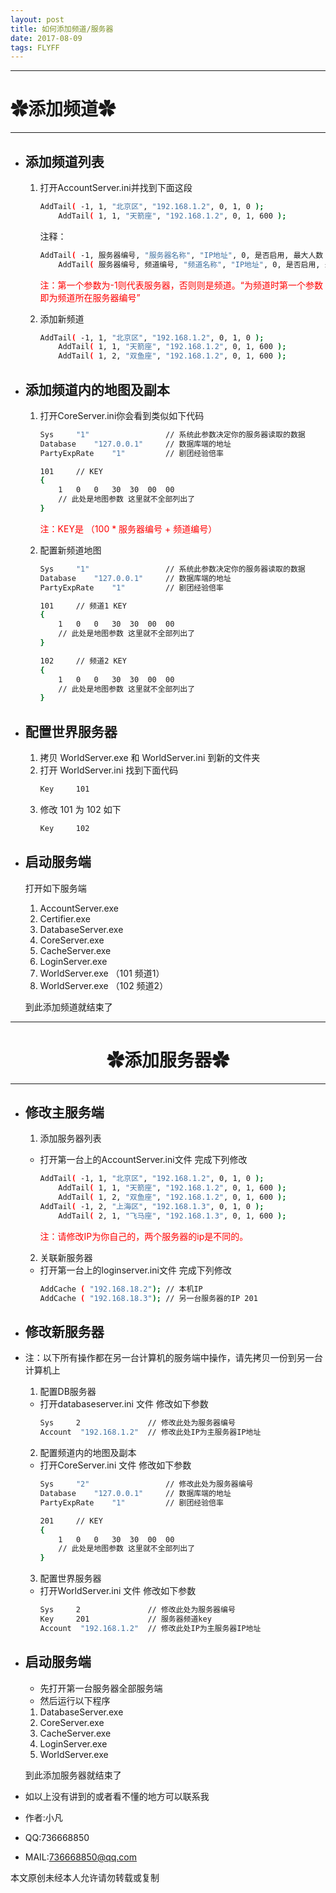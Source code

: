 ```yaml
---
layout: post
title: 如何添加频道/服务器
date: 2017-08-09 
tags: FLYFF   
---
```


----------
# ✿添加频道✿ #
----------

- ## 添加频道列表 ##
	1. 打开AccountServer.ini并找到下面这段
		```bash
		AddTail( -1, 1, "北京区", "192.168.1.2", 0, 1, 0 );
			AddTail( 1, 1, "天箭座", "192.168.1.2", 0, 1, 600 );
		```
		注释：
		```bash
		AddTail( -1, 服务器编号, "服务器名称", "IP地址", 0, 是否启用, 最大人数 );
			AddTail( 服务器编号, 频道编号, "频道名称", "IP地址", 0, 是否启用, 最大人数 );
		```
		<font color='red'>注：第一个参数为-1则代表服务器，否则则是频道。“为频道时第一个参数即为频道所在服务器编号”</font>

	2. 添加新频道
		```bash
		AddTail( -1, 1, "北京区", "192.168.1.2", 0, 1, 0 );
			AddTail( 1, 1, "天箭座", "192.168.1.2", 0, 1, 600 );
			AddTail( 1, 2, "双鱼座", "192.168.1.2", 0, 1, 600 );
		```

- ## 添加频道内的地图及副本 ##
	1. 打开CoreServer.ini你会看到类似如下代码
		```bash
		Sys		"1" 				// 系统此参数决定你的服务器读取的数据
		Database	"127.0.0.1"		// 数据库端的地址 
		PartyExpRate	"1"			// 剧团经验倍率

		101		// KEY
		{
			1	0	0	30	30	00	00
			// 此处是地图参数 这里就不全部列出了
		}
		```
		<font color='red'>注：KEY是 （100 * 服务器编号 + 频道编号）</font>

	2. 配置新频道地图
		```bash
		Sys		"1" 				// 系统此参数决定你的服务器读取的数据
		Database	"127.0.0.1"		// 数据库端的地址 
		PartyExpRate	"1"			// 剧团经验倍率

		101		// 频道1 KEY
		{
			1	0	0	30	30	00	00
			// 此处是地图参数 这里就不全部列出了
		}

		102		// 频道2 KEY
		{
			1	0	0	30	30	00	00
			// 此处是地图参数 这里就不全部列出了
		}
		```
- ## 配置世界服务器 ##
	1. 拷贝 WorldServer.exe 和 WorldServer.ini 到新的文件夹 
	2. 打开 WorldServer.ini 找到下面代码
		```bash 
		Key		101
		```
	3. 修改 101 为 102 如下
		```bash 
		Key		102
		```
- ## 启动服务端 ##
	打开如下服务端
	1. AccountServer.exe
	2. Certifier.exe
	3. DatabaseServer.exe
	4. CoreServer.exe
	5. CacheServer.exe
	6. LoginServer.exe
	7. WorldServer.exe （101 频道1）
	8. WorldServer.exe （102 频道2）
	
	到此添加频道就结束了
----------
# <center>✿添加服务器✿</center > #
----------
- ## 修改主服务端 ##
	1. 添加服务器列表
	- 打开第一台上的AccountServer.ini文件 完成下列修改

		```bash
		AddTail( -1, 1, "北京区", "192.168.1.2", 0, 1, 0 );
			AddTail( 1, 1, "天箭座", "192.168.1.2", 0, 1, 600 );
			AddTail( 1, 2, "双鱼座", "192.168.1.2", 0, 1, 600 );
		AddTail( -1, 2, "上海区", "192.168.1.3", 0, 1, 0 );
			AddTail( 2, 1, "飞马座", "192.168.1.3", 0, 1, 600 );
		```
		<font color='red'>注：请修改IP为你自己的，两个服务器的ip是不同的。</font>
	2. 关联新服务器
	- 打开第一台上的loginserver.ini文件 完成下列修改
		```bash
		AddCache ( "192.168.18.2"); // 本机IP
		AddCache ( "192.168.18.3"); // 另一台服务器的IP 201
		```
- ## 修改新服务器 ##
- 注：以下所有操作都在另一台计算机的服务端中操作，请先拷贝一份到另一台计算机上
	1. 配置DB服务器
	- 打开databaseserver.ini 文件 修改如下参数
		```bash
		Sys		2				// 修改此处为服务器编号
		Account	 "192.168.1.2"	// 修改此处IP为主服务器IP地址
		```
	2. 配置频道内的地图及副本
	- 打开CoreServer.ini 文件 修改如下参数
		```bash
		Sys		"2" 				// 修改此处为服务器编号
		Database	"127.0.0.1"		// 数据库端的地址 
		PartyExpRate	"1"			// 剧团经验倍率

		201		// KEY
		{
			1	0	0	30	30	00	00
			// 此处是地图参数 这里就不全部列出了
		}
		```
	3. 配置世界服务器
	- 打开WorldServer.ini 文件 修改如下参数
		```bash
		Sys		2				// 修改此处为服务器编号
		Key		201				// 服务器频道key
		Account	 "192.168.1.2"	// 修改此处IP为主服务器IP地址
		```
- ## 启动服务端 ##
	- 	先打开第一台服务器全部服务端
	- 	然后运行以下程序
	1. DatabaseServer.exe
	2. CoreServer.exe
	3. CacheServer.exe
	4. LoginServer.exe
	5. WorldServer.exe
	
	到此添加服务器就结束了


- 如以上没有讲到的或者看不懂的地方可以联系我
- 作者:小凡
- QQ:736668850
- MAIL:736668850@qq.com

本文原创未经本人允许请勿转载或复制